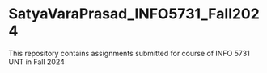 # SatyaVaraPrasad_INFO5731_Fall2024
This repository contains assignments submitted for course of INFO 5731 UNT in Fall 2024
